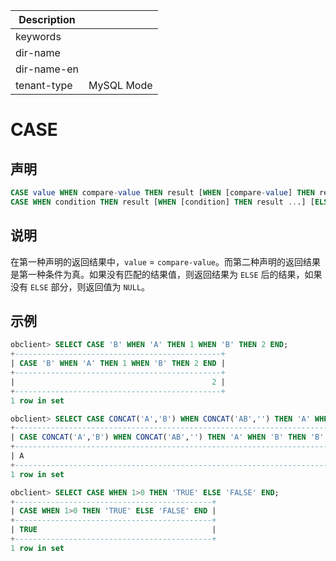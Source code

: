 | Description   |                 |
|---------------|-----------------|
| keywords      |                 |
| dir-name      |                 |
| dir-name-en   |                 |
| tenant-type   | MySQL Mode      |

# CASE

## 声明

```sql
CASE value WHEN compare-value THEN result [WHEN [compare-value] THEN result ...] [ELSE result] END
CASE WHEN condition THEN result [WHEN [condition] THEN result ...] [ELSE result] END
```

## 说明

在第一种声明的返回结果中，`value` = `compare-value`。而第二种声明的返回结果是第一种条件为真。如果没有匹配的结果值，则返回结果为 `ELSE` 后的结果，如果没有 `ELSE` 部分，则返回值为 `NULL`。

## 示例

```sql
obclient> SELECT CASE 'B' WHEN 'A' THEN 1 WHEN 'B' THEN 2 END;
+----------------------------------------------+
| CASE 'B' WHEN 'A' THEN 1 WHEN 'B' THEN 2 END |
+----------------------------------------------+
|                                            2 |
+----------------------------------------------+
1 row in set

obclient> SELECT CASE CONCAT('A','B') WHEN CONCAT('AB','') THEN 'A' WHEN 'B' THEN 'B' END;
+--------------------------------------------------------------------------+
| CASE CONCAT('A','B') WHEN CONCAT('AB','') THEN 'A' WHEN 'B' THEN 'B' END |
+--------------------------------------------------------------------------+
| A                                                                        |
+--------------------------------------------------------------------------+
1 row in set

obclient> SELECT CASE WHEN 1>0 THEN 'TRUE' ELSE 'FALSE' END;
+--------------------------------------------+
| CASE WHEN 1>0 THEN 'TRUE' ELSE 'FALSE' END |
+--------------------------------------------+
| TRUE                                       |
+--------------------------------------------+
1 row in set
```
